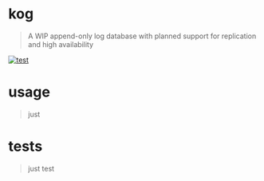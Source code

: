 # kog

> A WIP append-only log database with planned support for replication and high availability

[![test](https://github.com/montyanderson/kog/actions/workflows/test.yml/badge.svg)](https://github.com/montyanderson/kog/actions/workflows/test.yml)

# usage

> just

# tests

> just test
